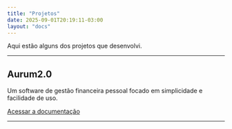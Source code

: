 ```yaml
---
title: "Projetos"
date: 2025-09-01T20:19:11-03:00
layout: "docs"
---
```


Aqui estão alguns dos projetos que desenvolvi.

---

## Aurum2.0
Um software de gestão financeira pessoal focado em simplicidade e facilidade de uso.

[Acessar a documentação](/docs/aurum2.0)

---
